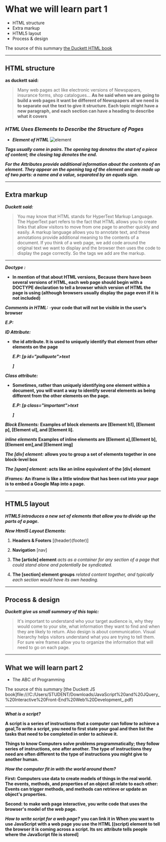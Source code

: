 # What we will learn part 1

- HTML structure
- Extra markup
- HTML5 layout
- Process & design

The source of this summary [the Duckett HTML book](https://wtf.tw/ref/duckett.pdf)

___________________________________

## HTML structure

**as duckett said:**
>Many web pages act like electronic versions of Newspapers,
insurance forms, shop catalogues...
**As he said when we are going to build a web pages it want be different of Newspapers all we need is to separate out the text to give it structure. Each topic might have a new paragraph, and each section can have a heading to describe what it covers**

### ***HTML Uses Elements to Describe the Structure of Pages***

- ***Element of HTML***
   ![element](https://www.codeinbook.com/images/element-and-tag-graphics.png )

***Tags usually come in pairs. The opening tag denotes the start of a piece of content; the closing tag denotes the end.***

 ***For the Attributes provide additional information about the contents of an element. They appear on the opening tag of the element and are made up of two parts: a name and a value, separated by an equals sign.***

___________________________________

## Extra markup

***Duckett said:***
>You may know that HTML stands for HyperText Markup Language. The HyperText part refers to the fact that HTML allows you to create links that allow visitors to move from one page to another quickly and easily. A markup language allows you to annotate text, and these annotations provide additional meaning to the contents of a document. If you think of a web page, we add code around the original text we want to display and the browser then uses the code to display the page correctly. So the tags we add are the markup.

___________________________________

 ***Doctype :***

- **In mention of that about HTML versions, Because there have been several versions of HTML, each web page should begin with a DOCTYPE declaration to tell a browser which version of HTML the page is using (although browsers usually display the page even if it is not included)**

 ***Comments in HTML:***
-**your code that will not be visible in the user's browser**

 ***E.P: <!-- comment goes here -->***

***ID Attribute:***

- **the id attribute. It is used to uniquely identify that element from other elements on the page**

  ***E.P: [p id="pullquote">text </p>]***
  
***Class attribute:***

- **Sometimes, rather than uniquely identifying one element within a document, you will want a way to identify several elements as being different from the other elements on the page.**

  ***E.P: [p class="important">text </p>]***

***Block Elements:***
**Examples of block elements are [Element h1], [Element p], [Element ul], and [Element li].**

***inline elements***
  **Examples of inline elements are [Element a],[Element b],[Element em],and [Element img]**

***The [div] element:***
 **allows you to group a set of elements together in one block-level box**

***The [span] element:***
 **acts like an inline equivalent of the [div] element**

***IFrames:***
 **An iframe is like a little window that has been cut into your page is to embed a Google Map into a page.**

___________________________________

## HTML5 layout

***HTML5 introduces a new set of elements that allow you to divide up the parts of a page.***

***New Html5 Layout Elements:***

  1. **Headers & Footers**
   [(header)(footer)]

  2. **Navigation**
    [nav]

  3. **The [article] element**
   *acts as a container for any section of a page that could stand alone and potentially be syndicated.*

  4. **The [section] element groups**
   *related content together, and typically each section would have its own heading.*

___________________________________

## Process & design

***Duckett give us small summary of this topic:***

>It's important to understand who your target audience is, why they would come to your site, what information they want to find and when they are likely to return. Also design is about communication. Visual hierarchy helps visitors understand what you are trying to tell them. For sure wire frames allow you to organize the information that will need to go on each page.

___________________________________

## What we will learn part 2

- The ABC of Programming

The source of this summary [the Duckett JS book]file:///C:/Users/STUDENT/Downloads/JavaScript%20and%20JQuery_%20Interactive%20Front-End%20Web%20Development_.pdf)

___________________________________

 ***What is a script?***

 **A script is a series of instructions that a computer can follow to achieve a goal,To write a script, you need to first state your goal and then list the tasks that need to be completed in order to achieve it.**

**Things to know Computers solve problems programmatically; they follow series of instructions, one after another. The type of instructions they need are often different to the type of instructions you might give to another human.**

  ***How the computer fit in with the world around them?***

 **First: Computers use data to create models of things in the real world. The events, methods, and properties of an object all relate to each other: Events can trigger methods, and methods can retrieve or update an object's properties.**

 **Second: to make web page interactive, you write code that uses the browser's model of the web page.**

***How to write script for a web page?***
 **you can link it in When you want to use JavaScript with a web page you use the HTML [(script) element to tell the browser it is      coming across a script. Its src attribute tells people where the JavaScript file is stored]**
